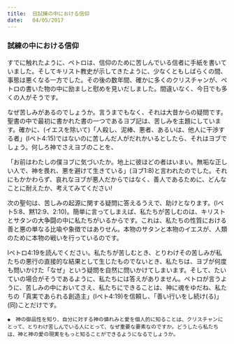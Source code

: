 ```yaml
---
title:  日試練の中における信仰
date:   04/05/2017
---
```


### 試練の中における信仰

 すでに触れたように、ペトロは、信仰のために苦しんでいる信者に手紙を書いていました。そしてキリスト教史が示してきたように、少なくともしばらくの間、事態は悪くなる一方でした。その後の数年間、確かに多くのクリスチャンが、ペトロの書いた物の中に励ましと慰めを見いだしました。間違いなく、今日でも多くの人がそうです。

 なぜ苦しみがあるのでしょうか。言うまでもなく、それは大昔からの疑問です。聖書の中で最初に書かれた書の一つであるヨブ記は、苦しみを主題にしています。確かに、(イエスを除いて)「人殺し、泥棒、悪者、あるいは、他人に干渉する者」(Iペト4:15)ではないのに苦しんだ人がだれかいるとしたら、それはヨブでしょう。何しろ神でさえヨブのことを、

「お前はわたしの僕ヨブに気づいたか。地上に彼ほどの者はいまい。無垢な正しい人で、神を畏れ、悪を避けて生きている」(ヨブ1:8)と言われたのでした。それにもかかわらず、哀れなヨブが悪人だからではなく、善人であるために、どんなことに耐えたか、考えてみてください!

 次の聖句は、苦しみの起源に関する疑問に答えるうえで、助けとなります。(Iペト5:8、黙12:9、2:10)。簡単に言ってしまえば、私たちが苦しむのは、キリストとサタンの大争闘の中に私たちがいるからです。これは、私たちの性質における善と悪の単なる比喩や象徴ではありせん。本物のサタンと本物のイエスが、人類のために本物の戦いを行っているのです。

 Iペトロ4:19を読んでください。私たちが苦しむとき、とりわけその苦しみが私たちの悪行の直接的な結果として生じたものでないとき、私たちは、ヨブが何度も問いかけた「なぜ」という疑問を自然に問いかけてしまいます。そして、たいていの場合がそうであるように、私たちには答えがありません。ペトロが言うように、苦しみの中においてさえ、私たちにできることは、神に魂をゆだね、私たちの「真実であられる創造主」(Iペト4:19)を信頼し、「善い行いをし続け(る)」(同)ことだけです。

`◆　神の御品性を知り、自分に対する神の憐れみと愛を個人的に知ることは、クリスチャンにとって、とりわけ苦しんでいる人にとって、なぜ重要な要素なのですか。どうしたら私たちは、神と神の愛の現実をもっと知ることができるようになるでしょうか。`
